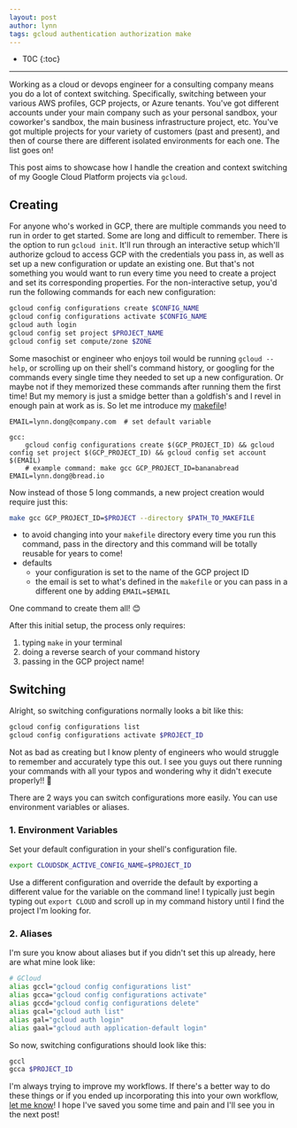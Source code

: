 ```yaml
---
layout: post
author: lynn
tags: gcloud authentication authorization make
---
```


* T0C
{:toc}

---
<!--
<a href="" target="_blank"></a>

&nbsp;

<figure><center><img src="/assets/images/" style="width:100%">
<figcaption></figcaption></center></figure><br>

[another post]({% post_url 2021-11-03-journal %}))
-->

Working as a cloud or devops engineer for a consulting company means you do a lot of context switching. Specifically, switching between your various AWS profiles, GCP projects, or Azure tenants. You've got different accounts under your main company such as your personal sandbox, your coworker's sandbox, the main business infrastructure project, etc. You've got multiple projects for your variety of customers (past and present), and then of course there are different isolated environments for each one. The list goes on! 

This post aims to showcase how I handle the creation and context switching of my Google Cloud Platform projects via `gcloud`.

## Creating
For anyone who's worked in GCP, there are multiple commands you need to run in order to get started. Some are long and difficult to remember. There is the option to run `gcloud init`. It'll run through an interactive setup which'll authorize gcloud to access GCP with the credentials you pass in, as well as set up a new configuration or update an existing one. But that's not something you would want to run every time you need to create a project and set its corresponding properties. For the non-interactive setup, you'd run the following commands for each new configuration:

```bash
gcloud config configurations create $CONFIG_NAME
gcloud config configurations activate $CONFIG_NAME
gcloud auth login
gcloud config set project $PROJECT_NAME
gcloud config set compute/zone $ZONE
```

Some masochist or engineer who enjoys toil would be running `gcloud --help`, or scrolling up on their shell's command history, or googling for the commands every single time they needed to set up a new configuration. Or maybe not if they memorized these commands after running them the first time! But my memory is just a smidge better than a goldfish's and I revel in enough pain at work as is. So let me introduce my <a href="http://www.sis.pitt.edu/mbsclass/tutorial/advanced/makefile/whatis.htm" target="_blank">makefile</a>!

```make
EMAIL=lynn.dong@company.com  # set default variable

gcc:
	gcloud config configurations create $(GCP_PROJECT_ID) && gcloud config set project $(GCP_PROJECT_ID) && gcloud config set account $(EMAIL)
	# example command: make gcc GCP_PROJECT_ID=bananabread EMAIL=lynn.dong@bread.io
```

Now instead of those 5 long commands, a new project creation would require just this:

```bash
make gcc GCP_PROJECT_ID=$PROJECT --directory $PATH_TO_MAKEFILE
```

- to avoid changing into your `makefile` directory every time you run this command, pass in the directory and this command will be totally reusable for years to come!
- defaults
  - your configuration is set to the name of the GCP project ID
  - the email is set to what's defined in the `makefile` or you can pass in a different one by adding `EMAIL=$EMAIL`

One command to create them all! 😊

After this initial setup, the process only requires:
1. typing `make` in your terminal
1. doing a reverse search of your command history
1. passing in the GCP project name!


## Switching

Alright, so switching configurations normally looks a bit like this:

```bash
gcloud config configurations list
gcloud config configurations activate $PROJECT_ID
```

Not as bad as creating but I know plenty of engineers who would struggle to remember and accurately type this out. I see you guys out there running your commands with all your typos and wondering why it didn't execute properly!! 👀

There are 2 ways you can switch configurations more easily. You can use environment variables or aliases.


### 1. Environment Variables

Set your default configuration in your shell's configuration file.

```bash
export CLOUDSDK_ACTIVE_CONFIG_NAME=$PROJECT_ID
```

Use a different configuration and override the default by exporting a different value for the variable on the command line! I typically just begin typing out `export CLOUD` and scroll up in my command history until I find the project I'm looking for.

### 2. Aliases

I'm sure you know about aliases but if you didn't set this up already, here are what mine look like:

```bash
# GCloud
alias gccl="gcloud config configurations list"
alias gcca="gcloud config configurations activate"
alias gccd="gcloud config configurations delete"
alias gcal="gcloud auth list"
alias gal="gcloud auth login"
alias gaal="gcloud auth application-default login"
```

So now, switching configurations should look like this:

```bash
gccl
gcca $PROJECT_ID
```

I'm always trying to improve my workflows. If there's a better way to do these things or if you ended up incorporating this into your own workflow, <a href="https://www.linkedin.com/in/lynndong/" target="_blank">let me know</a>! I hope I've saved you some time and pain and I'll see you in the next post!
